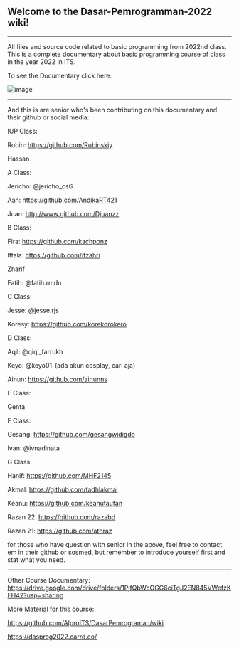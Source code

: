 ## Welcome to the Dasar-Pemrogramman-2022 wiki!
***

All files and source code related to basic programming from 2022nd class. This is a complete documentary about basic programming course of class in the year 2022 in ITS. 

To see the Documentary click here:

![image](https://user-images.githubusercontent.com/117990315/210136544-a3bd4314-f8d5-4000-b2d8-356f94bbb6c7.png)


***

And this is are senior who's been contributing on this documentary and their github or social media:

IUP Class: 

Robin: https://github.com/Rubinskiy

Hassan

A Class: 

Jericho: @jericho_cs6

Aan: https://github.com/AndikaRT421

Juan: http://www.github.com/Djuanzz

B Class: 

Fira: https://github.com/kachponz

Iftala: https://github.com/ifzahri

Zharif

Fatih: @fatih.rmdn

C Class:
 
Jesse: @jesse.rjs

Koresy: https://github.com/korekorokero

D Class: 

Aqil: @qiqi_farrukh

Keyo: @keyo01_(ada akun cosplay, cari aja)

Ainun: https://github.com/ainunns

E Class: 

Genta

F Class: 

Gesang: https://github.com/gesangwidigdo

Ivan: @ivnadinata

G Class: 

Hanif: https://github.com/MHF2145

Akmal: https://github.com/fadhlakmal

Keanu: https://github.com/keanutaufan

Razan 22: https://github.com/razabd

Razan 21: https://github.com/athraz

for those who have question with senior in the above, feel free to contact em in their github or sosmed, but remember to introduce yourself first and stat what you need.


***


Other Course Documentary:
https://drive.google.com/drive/folders/1PjfQbWcOGG6ciTgJ2EN845VWefzKFH42?usp=sharing

More Material for this course:

https://github.com/AlproITS/DasarPemrograman/wiki

https://dasprog2022.carrd.co/


